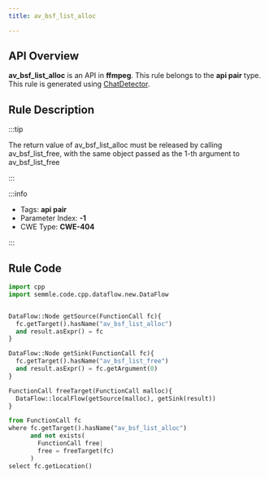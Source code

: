 ```yaml
---
title: av_bsf_list_alloc

---
```



## API Overview
**av_bsf_list_alloc** is an API in **ffmpeg**. This rule belongs to the **api pair** type. This rule is generated using [ChatDetector](../../tools/ChatDetector).
## Rule Description

:::tip

The return value of av_bsf_list_alloc must be released by calling av_bsf_list_free, with the same object passed as the 1-th argument to av_bsf_list_free

:::

:::info

- Tags: **api pair**
- Parameter Index: **-1**
- CWE Type: **CWE-404**

:::

## Rule Code
```python
import cpp
import semmle.code.cpp.dataflow.new.DataFlow


DataFlow::Node getSource(FunctionCall fc){
  fc.getTarget().hasName("av_bsf_list_alloc")
  and result.asExpr() = fc
}

DataFlow::Node getSink(FunctionCall fc){
  fc.getTarget().hasName("av_bsf_list_free")
  and result.asExpr() = fc.getArgument(0)
}

FunctionCall freeTarget(FunctionCall malloc){
  DataFlow::localFlow(getSource(malloc), getSink(result))
}

from FunctionCall fc
where fc.getTarget().hasName("av_bsf_list_alloc")
      and not exists(
        FunctionCall free| 
        free = freeTarget(fc)
      )
select fc.getLocation()

```